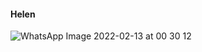 #### Helen

![WhatsApp Image 2022-02-13 at 00 30 12](https://user-images.githubusercontent.com/91548634/153728412-8a72cb20-23f3-4f4a-8e1c-a73867a5f163.jpeg)
